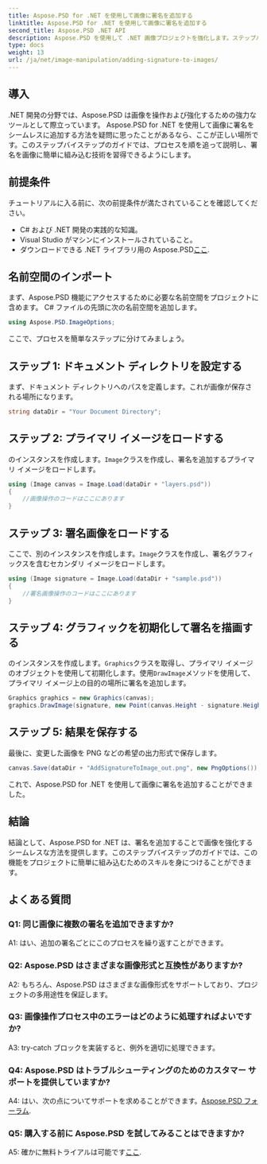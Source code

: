 ```yaml
---
title: Aspose.PSD for .NET を使用して画像に署名を追加する
linktitle: Aspose.PSD for .NET を使用して画像に署名を追加する
second_title: Aspose.PSD .NET API
description: Aspose.PSD を使用して .NET 画像プロジェクトを強化します。ステップバイステップのガイドを使用して、署名をシームレスに追加する方法を学びましょう。
type: docs
weight: 13
url: /ja/net/image-manipulation/adding-signature-to-images/
---
```

## 導入

.NET 開発の分野では、Aspose.PSD は画像を操作および強化するための強力なツールとして際立っています。 Aspose.PSD for .NET を使用して画像に署名をシームレスに追加する方法を疑問に思ったことがあるなら、ここが正しい場所です。このステップバイステップのガイドでは、プロセスを順を追って説明し、署名を画像に簡単に組み込む技術を習得できるようにします。

## 前提条件

チュートリアルに入る前に、次の前提条件が満たされていることを確認してください。

- C# および .NET 開発の実践的な知識。
- Visual Studio がマシンにインストールされていること。
- ダウンロードできる .NET ライブラリ用の Aspose.PSD[ここ](https://releases.aspose.com/psd/net/).

## 名前空間のインポート

まず、Aspose.PSD 機能にアクセスするために必要な名前空間をプロジェクトに含めます。 C# ファイルの先頭に次の名前空間を追加します。

```csharp
using Aspose.PSD.ImageOptions;
```

ここで、プロセスを簡単なステップに分けてみましょう。

## ステップ 1: ドキュメント ディレクトリを設定する

まず、ドキュメント ディレクトリへのパスを定義します。これが画像が保存される場所になります。

```csharp
string dataDir = "Your Document Directory";
```

## ステップ 2: プライマリ イメージをロードする

のインスタンスを作成します。`Image`クラスを作成し、署名を追加するプライマリ イメージをロードします。

```csharp
using (Image canvas = Image.Load(dataDir + "layers.psd"))
{
    //画像操作のコードはここにあります
}
```

## ステップ 3: 署名画像をロードする

ここで、別のインスタンスを作成します。`Image`クラスを作成し、署名グラフィックスを含むセカンダリ イメージをロードします。

```csharp
using (Image signature = Image.Load(dataDir + "sample.psd"))
{
    //署名画像操作のコードはここにあります
}
```

## ステップ 4: グラフィックを初期化して署名を描画する

のインスタンスを作成します。`Graphics`クラスを取得し、プライマリ イメージのオブジェクトを使用して初期化します。使用`DrawImage`メソッドを使用して、プライマリ イメージ上の目的の場所に署名を追加します。

```csharp
Graphics graphics = new Graphics(canvas);
graphics.DrawImage(signature, new Point(canvas.Height - signature.Height, canvas.Width - signature.Width));
```

## ステップ 5: 結果を保存する

最後に、変更した画像を PNG などの希望の出力形式で保存します。

```csharp
canvas.Save(dataDir + "AddSignatureToImage_out.png", new PngOptions());
```

これで、Aspose.PSD for .NET を使用して画像に署名を追加することができました。

## 結論

結論として、Aspose.PSD for .NET は、署名を追加することで画像を強化するシームレスな方法を提供します。このステップバイステップのガイドでは、この機能をプロジェクトに簡単に組み込むためのスキルを身につけることができます。

## よくある質問

### Q1: 同じ画像に複数の署名を追加できますか?

A1: はい、追加の署名ごとにこのプロセスを繰り返すことができます。

### Q2: Aspose.PSD はさまざまな画像形式と互換性がありますか?

A2: もちろん、Aspose.PSD はさまざまな画像形式をサポートしており、プロジェクトの多用途性を保証します。

### Q3: 画像操作プロセス中のエラーはどのように処理すればよいですか?

A3: try-catch ブロックを実装すると、例外を適切に処理できます。

### Q4: Aspose.PSD はトラブルシューティングのためのカスタマー サポートを提供していますか?

 A4: はい、次の点についてサポートを求めることができます。[Aspose.PSD フォーラム](https://forum.aspose.com/c/psd/34).

### Q5: 購入する前に Aspose.PSD を試してみることはできますか?

 A5: 確かに無料トライアルは可能です[ここ](https://releases.aspose.com/).